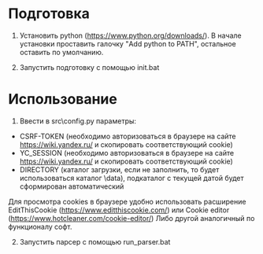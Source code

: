 ﻿# Подготовка

1. Установить python (https://www.python.org/downloads/).
В начале установки проставить галочку "Add python to PATH", остальное оставить по умолчанию.

2. Запустить подготовку с помощью init.bat

# Использование

1. Ввести в src\config.py параметры:
- CSRF-TOKEN (необходимо авторизоваться в браузере на сайте https://wiki.yandex.ru/ и скопировать соответствующий cookie)
- YC_SESSION (необходимо авторизоваться в браузере на сайте https://wiki.yandex.ru/ и скопировать соответствующий cookie)
- DIRECTORY (каталог загрузки, если не заполнить, то будет использоваться каталог \data), подкаталог с текущей датой будет сформирован автоматический

Для просмотра cookies в браузере удобно использовать расширение EditThisCookie (https://www.editthiscookie.com/) или Cookie editor (https://www.hotcleaner.com/cookie-editor/)
Либо другой аналогичный по функционалу софт.

2. Запустить парсер с помощью run_parser.bat
